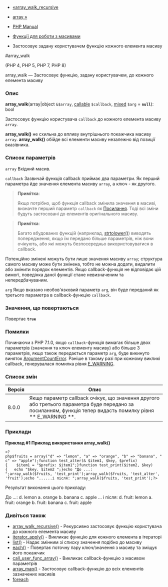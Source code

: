- [«array_walk_recursive](function.array-walk-recursive.md)
- [array »](function.array.md)

- [PHP Manual](index.md)
- [Функції для роботи з масивами](ref.array.md)
- Застосовує задану користувачем функцію кожного елемента масиву

#array_walk

(PHP 4, PHP 5, PHP 7, PHP 8)

array_walk — Застосовує функцію, задану користувачем, до кожного елемента
масиву

### Опис

**array_walk**(array\|object `&$array`,
[callable](language.types.callable.md) `$callback`,
[mixed](language.types.declarations.md#language.types.declarations.mixed)
`$arg` = **`null`**): bool

Застосовує функцію користувача `callback` до кожного елемента масиву
`array`.

**array_walk()** не схильна до впливу внутрішнього покажчика масиву
`array`. **array_walk()** обійде всі елементи масиву незалежно від
позиції вказівника.

### Список параметрів

`array`
Вхідний масив.

`callback`
Зазвичай функція callback приймає два параметри. Як перший
параметра йде значення елемента масиву `array`, а ключ - як
другого.

> **Примітка**:
>
> Якщо потрібно, щоб функція callback змінила значення в масиві,
> визначте перший параметр `callback` як
> [Посилання](language.references.md). Тоді всі зміни будуть
> застосовані до елементів оригінального масиву.

> **Примітка**:
>
> Багато вбудованих функцій (наприклад,
> [strtolower()](function.strtolower.md)) виводять попередження, якщо
> їм передано більше параметрів, ніж вони очікують, або які можуть
> безпосередньо використовуватися в callback.

Потенційно змінені можуть бути лише значення масиву `array`;
структура самого масиву може бути змінена, тобто не можна
додати, видалити або змінити порядок елементів. Якщо callback-функція
не відповідає цій вимогі, поведінка даної функції стане
невизначеним та непередбачуваним.

`arg`
Якщо вказано необов'язковий параметр `arg`, він буде переданий як
третього параметра в callback-функцію `callback`.

### Значення, що повертаються

Повертає **`true`**

### Помилки

Починаючи з PHP 7.1.0, якщо `callback`-функція вимагає більше
двох параметрів (значення та ключ елементу масиву) або більше 3
параметрів, якщо також передається параметр `arg`, буде викинуто
виняток [ArgumentCountError](class.argumentcounterror.md). Раніше в
такому разі при кожному викликі callback, генерувалася помилка рівня
[E_WARNING](errorfunc.constants.md).

### Список змін

| Версія | Опис                                                                                                                                                        |
|--------|-------------------------------------------------------------------------------------------------------------------------------------------------------------|
| 8.0.0  | Якщо параметр callback очікує, що значення другого або третього параметра буде передано за посиланням, функція тепер видасть помилку рівня ** E_WARNING **. |

### Приклади

**Приклад #1 Приклад використання **array_walk()****

` <?php$fruits = array("d" => "lemon", "a" => "orange", "b" => "banana", "c" => "apple");function test_alter(& $item1, $key, $prefix){    $item1 = "$prefix: $item1";}function test_print($item2, $key){   echo "$key. $item2
";}echo "До ...:
";array_walk($fruits, 'test_print');array_walk($fruits, 'test_alter', 'fruit');echo "......і після:
";array_walk($fruits, 'test_print');?> `

Результат виконання цього прикладу:

До ...:
d. lemon
a. orange
b. banana
с. apple
... і після:
d. fruit: lemon
a. fruit: orange
b. fruit: banana
с. fruit: apple

### Дивіться також

- [array_walk_recursive()](function.array-walk-recursive.md) -
Рекурсивно застосовує функцію користувача до кожного елемента
масиву
- [iterator_apply()](function.iterator-apply.md) - Викликає функцію
для кожного елемента в ітераторі
- [list()](function.list.md) - Надає змінним зі списку
значення подібно до масиву
- [each()](function.each.md) - Повертає поточну пару ключ/значення
з масиву та зміщує його покажчик
- [call_user_func_array()](function.call-user-func-array.md) -
Викликає callback-функцію з масивом параметрів
- [array_map()](function.array-map.md) - Застосовує callback-функцію
до всіх елементів зазначених масивів
- [foreach](control-structures.foreach.md)
